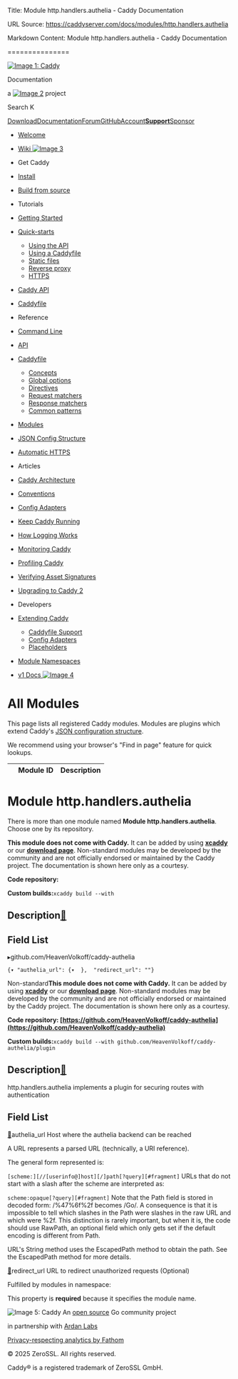 Title: Module http.handlers.authelia - Caddy Documentation

URL Source: https://caddyserver.com/docs/modules/http.handlers.authelia

Markdown Content:
Module http.handlers.authelia - Caddy Documentation

===============

[![Image 1: Caddy](https://caddyserver.com/old/resources/images/caddy-logo.svg)](https://caddyserver.com/)

Documentation

 a [![Image 2](https://caddyserver.com/old/resources/images/zerossl-logo.svg)](https://zerossl.com/) project 

Search K

[Download](https://caddyserver.com/download)[Documentation](https://caddyserver.com/docs/)[Forum](https://caddy.community/)[GitHub](https://github.com/caddyserver/caddy)[Account](https://caddyserver.com/account/)[**Support**](https://caddyserver.com/support)[Sponsor](https://caddyserver.com/sponsor)
*   [Welcome](https://caddyserver.com/docs/)
*   [Wiki ![Image 3](https://caddyserver.com/old/resources/images/external-link.svg)](https://caddy.community/c/wiki/13)
*   Get Caddy
*   [Install](https://caddyserver.com/docs/install)
*   [Build from source](https://caddyserver.com/docs/build)
*   Tutorials
*   [Getting Started](https://caddyserver.com/docs/getting-started)
*   [Quick-starts](https://caddyserver.com/docs/quick-starts)
    *   [Using the API](https://caddyserver.com/docs/quick-starts/api)
    *   [Using a Caddyfile](https://caddyserver.com/docs/quick-starts/caddyfile)
    *   [Static files](https://caddyserver.com/docs/quick-starts/static-files)
    *   [Reverse proxy](https://caddyserver.com/docs/quick-starts/reverse-proxy)
    *   [HTTPS](https://caddyserver.com/docs/quick-starts/https)

*   [Caddy API](https://caddyserver.com/docs/api-tutorial)
*   [Caddyfile](https://caddyserver.com/docs/caddyfile-tutorial)
*   Reference
*   [Command Line](https://caddyserver.com/docs/command-line)
*   [API](https://caddyserver.com/docs/api)
*   [Caddyfile](https://caddyserver.com/docs/caddyfile)
    *   [Concepts](https://caddyserver.com/docs/caddyfile/concepts)
    *   [Global options](https://caddyserver.com/docs/caddyfile/options)
    *   [Directives](https://caddyserver.com/docs/caddyfile/directives)
    *   [Request matchers](https://caddyserver.com/docs/caddyfile/matchers)
    *   [Response matchers](https://caddyserver.com/docs/caddyfile/response-matchers)
    *   [Common patterns](https://caddyserver.com/docs/caddyfile/patterns)

*   [Modules](https://caddyserver.com/docs/modules/)
*   [JSON Config Structure](https://caddyserver.com/docs/json/)
*   [Automatic HTTPS](https://caddyserver.com/docs/automatic-https)
*   Articles
*   [Caddy Architecture](https://caddyserver.com/docs/architecture)
*   [Conventions](https://caddyserver.com/docs/conventions)
*   [Config Adapters](https://caddyserver.com/docs/config-adapters)
*   [Keep Caddy Running](https://caddyserver.com/docs/running)
*   [How Logging Works](https://caddyserver.com/docs/logging)
*   [Monitoring Caddy](https://caddyserver.com/docs/metrics)
*   [Profiling Caddy](https://caddyserver.com/docs/profiling)
*   [Verifying Asset Signatures](https://caddyserver.com/docs/signature-verification)
*   [Upgrading to Caddy 2](https://caddyserver.com/docs/v2-upgrade)
*   Developers
*   [Extending Caddy](https://caddyserver.com/docs/extending-caddy)
    *   [Caddyfile Support](https://caddyserver.com/docs/extending-caddy/caddyfile)
    *   [Config Adapters](https://caddyserver.com/docs/extending-caddy/config-adapters)
    *   [Placeholders](https://caddyserver.com/docs/extending-caddy/placeholders)

*   [Module Namespaces](https://caddyserver.com/docs/extending-caddy/namespaces)

*   [v1 Docs ![Image 4](https://caddyserver.com/old/resources/images/external-link.svg)](https://caddyserver.com/caddy-v1-docs-archive.tar.gz)

All Modules
===========

This page lists all registered Caddy modules. Modules are plugins which extend Caddy's [JSON configuration structure](https://caddyserver.com/docs/json/).

We recommend using your browser's "Find in page" feature for quick lookups.

|  | Module ID | Description |
| --- | --- | --- |

Module http.handlers.authelia
=============================

 There is more than one module named **Module http.handlers.authelia**. Choose one by its repository. 

**This module does not come with Caddy.** It can be added by using **[xcaddy](https://caddyserver.com/docs/build#xcaddy)** or our **[download page](https://caddyserver.com/download)**. Non-standard modules may be developed by the community and are not officially endorsed or maintained by the Caddy project. The documentation is shown here only as a courtesy. 

**Code repository: [](javascript:)**

**Custom builds:**`xcaddy build --with`

Description[🔗](https://caddyserver.com/docs/modules/http.handlers.authelia#docs "Direct link")
-----------------------------------------------------------------------------------------------

Field List
----------

▸github.com/HeavenVolkoff/caddy-authelia

`{▾	"authelia_url": {▾	},	"redirect_url": ""}`

Non-standard**This module does not come with Caddy.** It can be added by using **[xcaddy](https://caddyserver.com/docs/build#xcaddy)** or our **[download page](https://caddyserver.com/download)**. Non-standard modules may be developed by the community and are not officially endorsed or maintained by the Caddy project. The documentation is shown here only as a courtesy. 

**Code repository: [https://github.com/HeavenVolkoff/caddy-authelia](https://github.com/HeavenVolkoff/caddy-authelia)**

**Custom builds:**`xcaddy build --with github.com/HeavenVolkoff/caddy-authelia/plugin`

Description[🔗](https://caddyserver.com/docs/modules/http.handlers.authelia#docs "Direct link")
-----------------------------------------------------------------------------------------------

http.handlers.authelia implements a plugin for securing routes with authentication

Field List
----------

[🔗](https://caddyserver.com/docs/modules/http.handlers.authelia#authelia_url)authelia_url
Host where the authelia backend can be reached

A URL represents a parsed URL (technically, a URI reference).

The general form represented is:

`[scheme:][//[userinfo@]host][/]path[?query][#fragment]`
URLs that do not start with a slash after the scheme are interpreted as:

`scheme:opaque[?query][#fragment]`
Note that the Path field is stored in decoded form: /%47%6f%2f becomes /Go/. A consequence is that it is impossible to tell which slashes in the Path were slashes in the raw URL and which were %2f. This distinction is rarely important, but when it is, the code should use RawPath, an optional field which only gets set if the default encoding is different from Path.

URL's String method uses the EscapedPath method to obtain the path. See the EscapedPath method for more details.

[🔗](https://caddyserver.com/docs/modules/http.handlers.authelia#redirect_url)redirect_url
URL to redirect unauthorized requests (Optional)

Fulfilled by modules in namespace:

This property is **required** because it specifies the module name.

![Image 5: Caddy](https://caddyserver.com/old/resources/images/caddy-logo.svg) An [open source](https://github.com/caddyserver/caddy) Go community project 

 in partnership with [Ardan Labs](https://www.ardanlabs.com/)

[Privacy-respecting analytics by Fathom](https://usefathom.com/ref/AUKNWU)

 © 2025 ZeroSSL. All rights reserved. 

 Caddy® is a registered trademark of ZeroSSL GmbH.
